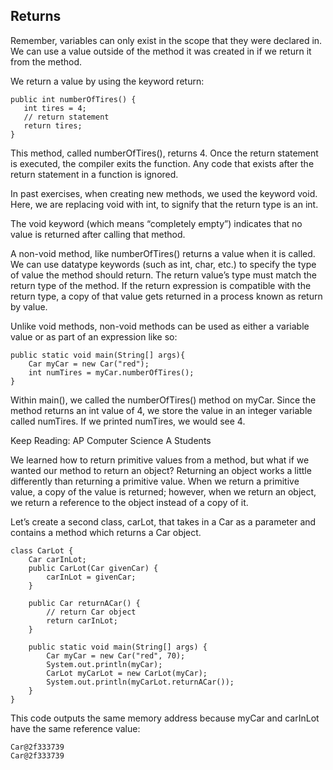 ## Returns

Remember, variables can only exist in the scope that they were declared in. We can use a value outside of the method it was created in if we return it from the method.

We return a value by using the keyword return:

```
public int numberOfTires() {
   int tires = 4;
   // return statement
   return tires;
}

```

This method, called numberOfTires(), returns 4. Once the return statement is executed, the compiler exits the function. Any code that exists after the return statement in a function is ignored.

In past exercises, when creating new methods, we used the keyword void. Here, we are replacing void with int, to signify that the return type is an int.

The void keyword (which means “completely empty”) indicates that no value is returned after calling that method.

A non-void method, like numberOfTires() returns a value when it is called. We can use datatype keywords (such as int, char, etc.) to specify the type of value the method should return. The return value’s type must match the return type of the method. If the return expression is compatible with the return type, a copy of that value gets returned in a process known as return by value.

Unlike void methods, non-void methods can be used as either a variable value or as part of an expression like so:

```
public static void main(String[] args){
    Car myCar = new Car("red");
    int numTires = myCar.numberOfTires();
}

```

Within main(), we called the numberOfTires() method on myCar. Since the method returns an int value of 4, we store the value in an integer variable called numTires. If we printed numTires, we would see 4.

Keep Reading: AP Computer Science A Students

We learned how to return primitive values from a method, but what if we wanted our method to return an object? Returning an object works a little differently than returning a primitive value. When we return a primitive value, a copy of the value is returned; however, when we return an object, we return a reference to the object instead of a copy of it.

Let’s create a second class, carLot, that takes in a Car as a parameter and contains a method which returns a Car object.

```
class CarLot {
    Car carInLot;
    public CarLot(Car givenCar) {
        carInLot = givenCar;
    }

    public Car returnACar() {
        // return Car object
        return carInLot;
    }

    public static void main(String[] args) {
        Car myCar = new Car("red", 70);
        System.out.println(myCar);
        CarLot myCarLot = new CarLot(myCar);
        System.out.println(myCarLot.returnACar());
    }
}

```

This code outputs the same memory address because myCar and carInLot have the same reference value:

```
Car@2f333739
Car@2f333739

```
